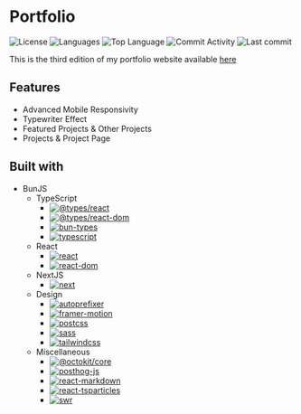 # Portfolio

![License](https://img.shields.io/github/license/zS1L3NT/web-next-portfolio?style=for-the-badge) ![Languages](https://img.shields.io/github/languages/count/zS1L3NT/web-next-portfolio?style=for-the-badge) ![Top Language](https://img.shields.io/github/languages/top/zS1L3NT/web-next-portfolio?style=for-the-badge) ![Commit Activity](https://img.shields.io/github/commit-activity/y/zS1L3NT/web-next-portfolio?style=for-the-badge) ![Last commit](https://img.shields.io/github/last-commit/zS1L3NT/web-next-portfolio?style=for-the-badge)

This is the third edition of my portfolio website available [here](https://www.zectan.com)

## Features

-   Advanced Mobile Responsivity
-   Typewriter Effect
-	Featured Projects & Other Projects
-	Projects & Project Page

## Built with

-   BunJS
    -   TypeScript
        -   [![@types/react](https://img.shields.io/badge/%40types%2Freact-18.0.31-red?style=flat-square)](https://npmjs.com/package/@types/react/v/18.0.31)
        -   [![@types/react-dom](https://img.shields.io/badge/%40types%2Freact--dom-%5E18.0.11-red?style=flat-square)](https://npmjs.com/package/@types/react-dom/v/18.0.11)
        -   [![bun-types](https://img.shields.io/badge/bun--types-%5E1.0.20-red?style=flat-square)](https://npmjs.com/package/bun-types/v/1.0.20)
        -   [![typescript](https://img.shields.io/badge/typescript-5.0.3-red?style=flat-square)](https://npmjs.com/package/typescript/v/5.0.3)
	-	React
        -   [![react](https://img.shields.io/badge/react-18.2.0-red?style=flat-square)](https://npmjs.com/package/react/v/18.2.0)
        -   [![react-dom](https://img.shields.io/badge/react--dom-18.2.0-red?style=flat-square)](https://npmjs.com/package/react-dom/v/18.2.0)
    -   NextJS
        -   [![next](https://img.shields.io/badge/next-13.2.4-red?style=flat-square)](https://npmjs.com/package/next/v/13.2.4)
    -   Design
        -   [![autoprefixer](https://img.shields.io/badge/autoprefixer-%5E10.4.14-red?style=flat-square)](https://npmjs.com/package/autoprefixer/v/10.4.14)
        -   [![framer-motion](https://img.shields.io/badge/framer--motion-%5E6.5.1-red?style=flat-square)](https://npmjs.com/package/framer-motion/v/6.5.1)
        -   [![postcss](https://img.shields.io/badge/postcss-%5E8.4.21-red?style=flat-square)](https://npmjs.com/package/postcss/v/8.4.21)
        -   [![sass](https://img.shields.io/badge/sass-%5E1.60.0-red?style=flat-square)](https://npmjs.com/package/sass/v/1.60.0)
        -   [![tailwindcss](https://img.shields.io/badge/tailwindcss-%5E3.3.1-red?style=flat-square)](https://npmjs.com/package/tailwindcss/v/3.3.1)
	-	Miscellaneous
        -   [![@octokit/core](https://img.shields.io/badge/%40octokit%2Fcore-%5E4.2.0-red?style=flat-square)](https://npmjs.com/package/@octokit/core/v/4.2.0)
        -   [![posthog-js](https://img.shields.io/badge/posthog--js-%5E1.96.1-red?style=flat-square)](https://npmjs.com/package/posthog-js/v/1.96.1)
        -   [![react-markdown](https://img.shields.io/badge/react--markdown-%5E8.0.6-red?style=flat-square)](https://npmjs.com/package/react-markdown/v/8.0.6)
        -   [![react-tsparticles](https://img.shields.io/badge/react--tsparticles-%5E1.43.1-red?style=flat-square)](https://npmjs.com/package/react-tsparticles/v/1.43.1)
        -   [![swr](https://img.shields.io/badge/swr-%5E2.1.1-red?style=flat-square)](https://npmjs.com/package/swr/v/2.1.1)